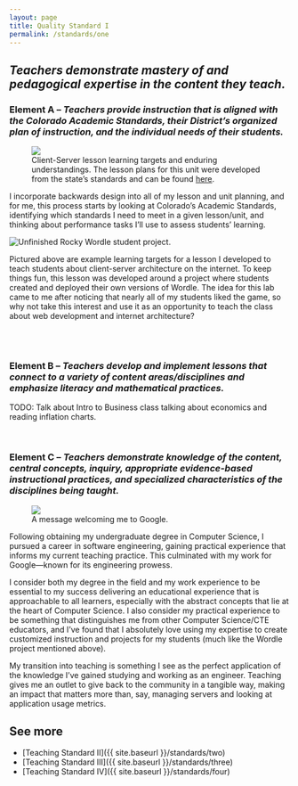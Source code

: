 ```yaml
---
layout: page
title: Quality Standard I
permalink: /standards/one
---
```


## _Teachers demonstrate mastery of and pedagogical expertise in the content they teach._

### Element A – _Teachers provide instruction that is aligned with the Colorado Academic Standards, their District’s organized plan of instruction, and the individual needs of their students._

<figure>
	<img src="{{ site.baseurl }}/images/client-server-lesson.png">
	<figcaption>Client-Server lesson learning targets and enduring understandings. The lesson plans for this unit were developed from the state’s standards and can be found <a href="https://drive.google.com/drive/folders/1wfnyN2uteld8psmBlKYPwbFbyTGA5py2?usp=drive_link">here</a>.</figcaption>
</figure>

I incorporate backwards design into all of my lesson and unit planning, and for me, this process starts by looking at Colorado’s Academic Standards, identifying which standards I need to meet in a given lesson/unit, and thinking about performance tasks I’ll use to assess students’ learning.

<img class="inline-image right" src="{{ site.baseurl }}/images/rocky-wordle.png" alt="Unfinished Rocky Wordle student project.">

Pictured above are example learning targets for a lesson I developed to teach students about client-server architecture on the internet. To keep things fun, this lesson was developed around a project where students created and deployed their own versions of Wordle. The idea for this lab came to me after noticing that nearly all of my students liked the game, so why not take this interest and use it as an opportunity to teach the class about web development and internet architecture?

<br>
<br>

### Element B – _Teachers develop and implement lessons that connect to a variety of content areas/disciplines and emphasize literacy and mathematical practices._

TODO: Talk about Intro to Business class talking about economics and reading inflation charts.

<br>

### Element C – _Teachers demonstrate knowledge of the content, central concepts, inquiry, appropriate evidence-based instructional practices, and specialized characteristics of the disciplines being taught._

<figure>
	<img src="{{ site.baseurl }}/images/welcome-to-google.jpg">
	<figcaption>A message welcoming me to Google.</figcaption>
</figure>

Following obtaining my undergraduate degree in Computer Science, I pursued a career in software engineering, gaining practical experience that informs my current teaching practice. This culminated with my work for Google—known for its engineering prowess.

I consider both my degree in the field and my work experience to be essential to my success delivering an educational experience that is approachable to all learners, especially with the abstract concepts that lie at the heart of Computer Science. I also consider my practical experience to be something that distinguishes me from other Computer Science/CTE educators, and I’ve found that I absolutely love using my expertise to create customized instruction and projects for my students (much like the Wordle project mentioned above).

My transition into teaching is something I see as the perfect application of the knowledge I’ve gained studying and working as an engineer. Teaching gives me an outlet to give back to the community in a tangible way, making an impact that matters more than, say, managing servers and looking at application usage metrics.

## See more

- [Teaching Standard II]({{ site.baseurl }}/standards/two)
- [Teaching Standard III]({{ site.baseurl }}/standards/three)
- [Teaching Standard IV]({{ site.baseurl }}/standards/four)
